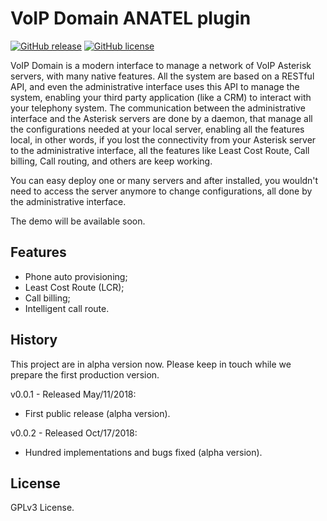 VoIP Domain ANATEL plugin
=========================
[![GitHub release](https://img.shields.io/github/release/VoIP-Domain/voipdomain.svg?maxAge=2592000)](https://github.com/VoIP-Domain/voipdomain)
[![GitHub license](https://img.shields.io/github/license/VoIP-Domain/voipdomain.svg)](https://github.com/VoIP-Domain/voipdomain)

VoIP Domain is a modern interface to manage a network of VoIP Asterisk servers, with many native features. All the system are based on a RESTful API, and even the administrative interface uses this API to manage the system, enabling your third party application (like a CRM) to interact with your telephony system. The communication between the administrative interface and the Asterisk servers are done by a daemon, that manage all the configurations needed at your local server, enabling all the features local, in other words, if you lost the connectivity from your Asterisk server to the administrative interface, all the features like Least Cost Route, Call billing, Call routing, and others are keep working.

You can easy deploy one or many servers and after installed, you wouldn't need to access the server anymore to change configurations, all done by the administrative interface.

The demo will be available soon.

Features
--------
* Phone auto provisioning;
* Least Cost Route (LCR);
* Call billing;
* Intelligent call route.

History
-------
This project are in alpha version now. Please keep in touch while we prepare the first production version.

v0.0.1 - Released May/11/2018:
* First public release (alpha version).

v0.0.2 - Released Oct/17/2018:
* Hundred implementations and bugs fixed (alpha version).

License
-------
GPLv3 License.

